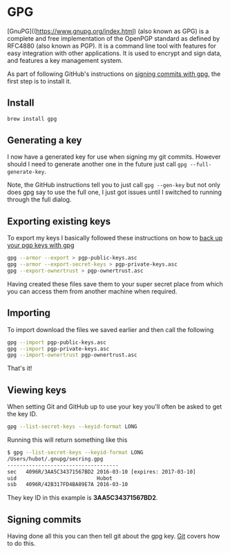 # GPG

[GnuPG]((https://www.gnupg.org/index.html) (also known as GPG) is a complete and free implementation of the OpenPGP standard as defined by RFC4880 (also known as PGP). It is a command line tool with features for easy integration with other applications. It is used to encrypt and sign data, and features a key management system.

As part of following GitHub's instructions on [signing commits with gpg](https://help.github.com/articles/signing-commits-with-gpg/), the first step is to install it.

## Install

```bash
brew install gpg
```

## Generating a key

I now have a generated key for use when signing my git commits. However should I need to generate another one in the future just call `gpg --full-generate-key`.

Note, the GitHub instructions tell you to just call `gpg --gen-key` but not only does gpg say to use the full one, I just got issues until I switched to running through the full dialog.

## Exporting existing keys

To export my keys I basically followed these instructions on how to [back up your pgp keys with gpg](https://msol.io/blog/tech/back-up-your-pgp-keys-with-gpg/)

```bash
gpg --armor --export > pgp-public-keys.asc
gpg --armor --export-secret-keys > pgp-private-keys.asc
gpg --export-ownertrust > pgp-ownertrust.asc
```

Having created these files save them to your super secret place from which you can access them from another machine when required.

## Importing

To import download the files we saved earlier and then call the following

```bash
gpg --import pgp-public-keys.asc
gpg --import pgp-private-keys.asc
gpg --import-ownertrust pgp-ownertrust.asc
```

That's it!

## Viewing keys

When setting Git and GitHub up to use your key you'll often be asked to get the key ID.

```bash
gpg --list-secret-keys --keyid-format LONG
```

Running this will return something like this

```bash
$ gpg --list-secret-keys --keyid-format LONG
/Users/hubot/.gnupg/secring.gpg
------------------------------------
sec   4096R/3AA5C34371567BD2 2016-03-10 [expires: 2017-03-10]
uid                          Hubot
ssb   4096R/42B317FD4BA89E7A 2016-03-10
```

They key ID in this example is **3AA5C34371567BD2**.

## Signing commits

Having done all this you can then tell git about the gpg key. [Git](git.md) covers how to do this.
